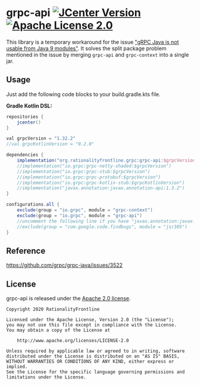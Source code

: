 # grpc-api  [![JCenter Version](https://img.shields.io/bintray/v/rationalityfrontline/grpc/grpc-api?label=JCenter)](https://bintray.com/rationalityfrontline/grpc/grpc-api)  [![Apache License 2.0](https://img.shields.io/github/license/rationalityfrontline/grpc-api)](https://github.com/RationalityFrontline/grpc-api/blob/master/LICENSE)

This library is a temporary workaround for the issue ["gRPC Java is not usable from Java 9 modules"](https://github.com/grpc/grpc-java/issues/3522). 
It solves the split package problem mentioned in the issue by merging `grpc-api` and `grpc-context` into a single jar.

## Usage

Just add the following code blocks to your build.gradle.kts file.

**Gradle Kotlin DSL:**

```groovy
repositories {
    jcenter()
}

val grpcVersion = "1.32.2"
//val grpcKotlinVersion = "0.2.0"

dependencies {
    implementation("org.rationalityfrontline.grpc:grpc-api:$grpcVersion")
    //implementation("io.grpc:grpc-netty-shaded:$grpcVersion")
    //implementation("io.grpc:grpc-stub:$grpcVersion")
    //implementation("io.grpc:grpc-protobuf:$grpcVersion")
    //implementation("io.grpc:grpc-kotlin-stub:$grpcKotlinVersion")
    //implementation("javax.annotation:javax.annotation-api:1.3.2")
}

configurations.all {
    exclude(group = "io.grpc", module = "grpc-context")
    exclude(group = "io.grpc", module = "grpc-api")
    //uncomment the following line if you have "javax.annotation:javax.annotation-api" in your dependencies.
    //exclude(group = "com.google.code.findbugs", module = "jsr305")
}
```

## Reference

https://github.com/grpc/grpc-java/issues/3522

## License

grpc-api is released under the [Apache 2.0 license](https://github.com/RationalityFrontline/grpc-api/blob/master/LICENSE).

```
Copyright 2020 RationalityFrontline

Licensed under the Apache License, Version 2.0 (the "License");
you may not use this file except in compliance with the License.
You may obtain a copy of the License at

    http://www.apache.org/licenses/LICENSE-2.0

Unless required by applicable law or agreed to in writing, software
distributed under the License is distributed on an "AS IS" BASIS,
WITHOUT WARRANTIES OR CONDITIONS OF ANY KIND, either express or implied.
See the License for the specific language governing permissions and
limitations under the License.
```